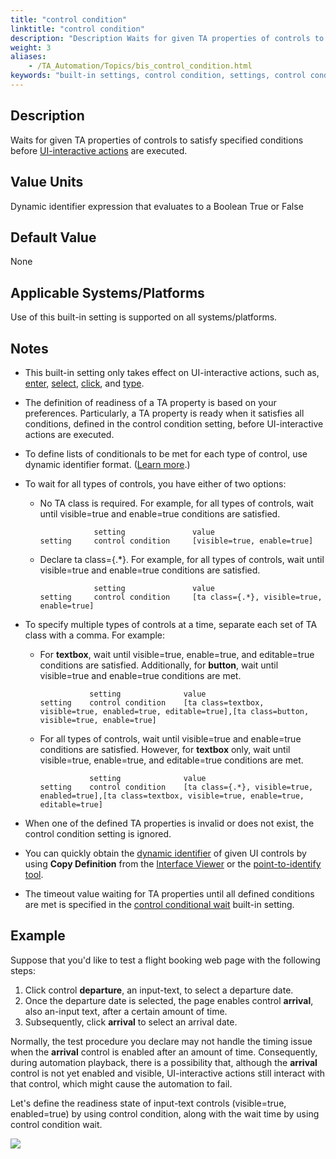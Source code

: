 ```yaml
--- 
title: "control condition"
linktitle: "control condition"
description: "Description Waits for given TA properties of controls to satisfy specified conditions before UI-interactive actions are executed. Value Units Dynamic identifier expression that evaluates to a Boolean ..."
weight: 3
aliases: 
    - /TA_Automation/Topics/bis_control_condition.html
keywords: "built-in settings, control condition, settings, control condition (settings), wait for control property to satisfy conditions"
---
```


## Description

Waits for given TA properties of controls to satisfy specified conditions before [UI-interactive actions](/automation-guide/action-based-testing-language/the-test-language/timing/understanding-action-types-and-condition-types/classifying-ui-interactive-actions) are executed.

## Value Units

Dynamic identifier expression that evaluates to a Boolean True or False

## Default Value

None

## Applicable Systems/Platforms

Use of this built-in setting is supported on all systems/platforms.

## Notes

-   This built-in setting only takes effect on UI-interactive actions, such as, [enter](/automation-guide/action-based-testing-language/built-in-actions/user-interface-actions/control-element/enter), [select](/automation-guide/action-based-testing-language/built-in-actions/user-interface-actions/list-table-grid/select), [click](/automation-guide/action-based-testing-language/built-in-actions/system-actions/mouse/click), and [type](/automation-guide/action-based-testing-language/built-in-actions/system-actions/keyboard/type).
-   The definition of readiness of a TA property is based on your preferences. Particularly, a TA property is ready when it satisfies all conditions, defined in the control condition setting, before UI-interactive actions are executed.
-   To define lists of conditionals to be met for each type of control, use dynamic identifier format. \([Learn more](/user-guide/interface-definitions/dynamic-identifiers).\)
-   To wait for all types of controls, you have either of two options:
    -   No TA class is required. For example, for all types of controls, wait until visible=true and enable=true conditions are satisfied.

        ```
                    setting               value
        setting     control condition     [visible=true, enable=true]
        ```

    -   Declare ta class=\{.\*\}. For example, for all types of controls, wait until visible=true and enable=true conditions are satisfied.

        ```
                    setting               value
        setting     control condition     [ta class={.*}, visible=true, enable=true]
        ```

-   To specify multiple types of controls at a time, separate each set of TA class with a comma. For example:
    -   For **textbox**, wait until visible=true, enable=true, and editable=true conditions are satisfied. Additionally, for **button**, wait until visible=true and enable=true conditions are met.

        ```
                   setting              value
        setting    control condition    [ta class=textbox, visible=true, enabled=true, editable=true],[ta class=button, visible=true, enable=true]
        ```

    -   For all types of controls, wait until visible=true and enable=true conditions are satisfied. However, for **textbox** only, wait until visible=true, enable=true, and editable=true conditions are met.

        ```
                   setting              value
        setting    control condition    [ta class={.*}, visible=true, enabled=true],[ta class=textbox, visible=true, enable=true, editable=true]
        ```

-   When one of the defined TA properties is invalid or does not exist, the control condition setting is ignored.
-   You can quickly obtain the [dynamic identifier](/user-guide/interface-definitions/dynamic-identifiers#note_g5t_bjt_rw) of given UI controls by using **Copy Definition** from the [Interface Viewer](/user-guide/interface-definitions/the-interface-viewer/) or the [point-to-identify tool](/user-guide/interface-definitions/the-interface-viewer/identifying-interface-elements-and-controls/point-to-identify-mode).
-   The timeout value waiting for TA properties until all defined conditions are met is specified in the [control conditional wait](/automation-guide/action-based-testing-language/built-in-settings/timing-settings/control-condition-wait) built-in setting.

## Example

Suppose that you'd like to test a flight booking web page with the following steps:

1.  Click control **departure**, an input-text, to select a departure date.
2.  Once the departure date is selected, the page enables control **arrival**, also an-input text, after a certain amount of time.
3.  Subsequently, click **arrival** to select an arrival date.

Normally, the test procedure you declare may not handle the timing issue when the **arrival** control is enabled after an amount of time. Consequently, during automation playback, there is a possibility that, although the **arrival** control is not yet enabled and visible, UI-interactive actions still interact with that control, which might cause the automation to fail.

Let's define the readiness state of input-text controls \(visible=true, enabled=true\) by using control condition, along with the wait time by using control condition wait.

![](/images/TA_Automation/Images/bis_control_condition_pgm.png)




